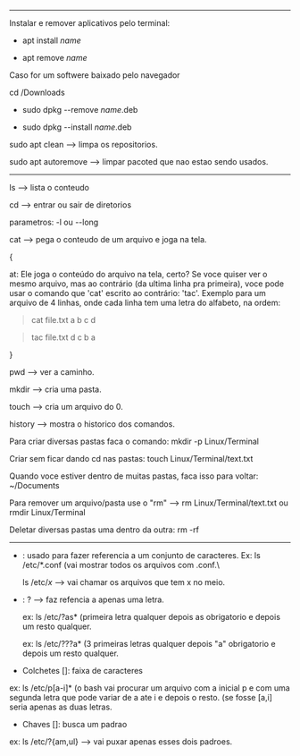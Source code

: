 ----------------------------------------------------------------------------------
Instalar e remover aplicativos pelo terminal:

* apt install *name*

* apt remove *name*

Caso for um softwere baixado pelo navegador

cd /Downloads

* sudo dpkg --remove *name*.deb

* sudo dpkg --install *name*.deb

sudo apt clean --> limpa os repositorios.

sudo apt autoremove --> limpar pacoted que nao estao sendo usados.

----------------------------------------------------------------------------------
ls --> lista o conteudo

cd --> entrar ou sair de diretorios

parametros: -l ou --long

cat --> pega o conteudo de um arquivo e joga na tela.

{

at: Ele joga o conteúdo do arquivo na tela, certo? Se voce quiser ver o mesmo arquivo, mas ao contrário (da ultima linha pra primeira), voce pode usar o comando que 'cat' escrito ao contrário: 'tac'. Exemplo para um arquivo de 4 linhas, onde cada linha tem uma letra do alfabeto, na ordem:

> cat file.txt
a
b
c
d

> tac file.txt
d
c
b
a

}

pwd --> ver a caminho.

mkdir --> cria uma pasta.

touch --> cria um arquivo do 0.

history --> mostra o historico dos comandos.

Para criar diversas pastas faca o comando: mkdir -p Linux/Terminal 

Criar sem ficar dando cd nas pastas: touch Linux/Terminal/text.txt

Quando voce estiver dentro de muitas pastas, faca isso para voltar: ~/Documents

Para remover um arquivo/pasta use o "rm" --> rm Linux/Terminal/text.txt ou rmdir Linux/Terminal

Deletar diversas pastas uma dentro da outra: rm -rf

----------------------------------------------------------------------------------

* : usado para fazer referencia a um conjunto de caracteres. Ex: ls /etc/*.conf (vai mostrar todos os arquivos com .conf.\

  ls /etc/*x* --> vai chamar os arquivos que tem x no meio.

* : ? --> faz refencia a apenas uma letra.
  
  ex: ls /etc/?as* (primeira letra qualquer depois as obrigatorio e depois um resto qualquer.
  
  ex: ls /etc/???a* (3 primeiras letras qualquer depois "a" obrigatorio e depois um resto qualquer.

*  Colchetes []: faixa de caracteres
  
  ex: ls /etc/p[a-i]* (o bash vai procurar um arquivo com a inicial p e com uma segunda letra que pode variar de a ate i e depois o resto. (se fosse [a,i] seria apenas as duas letras.

*  Chaves []: busca um padrao

  ex: ls /etc/?{am,ul} --> vai puxar apenas esses dois padroes.

